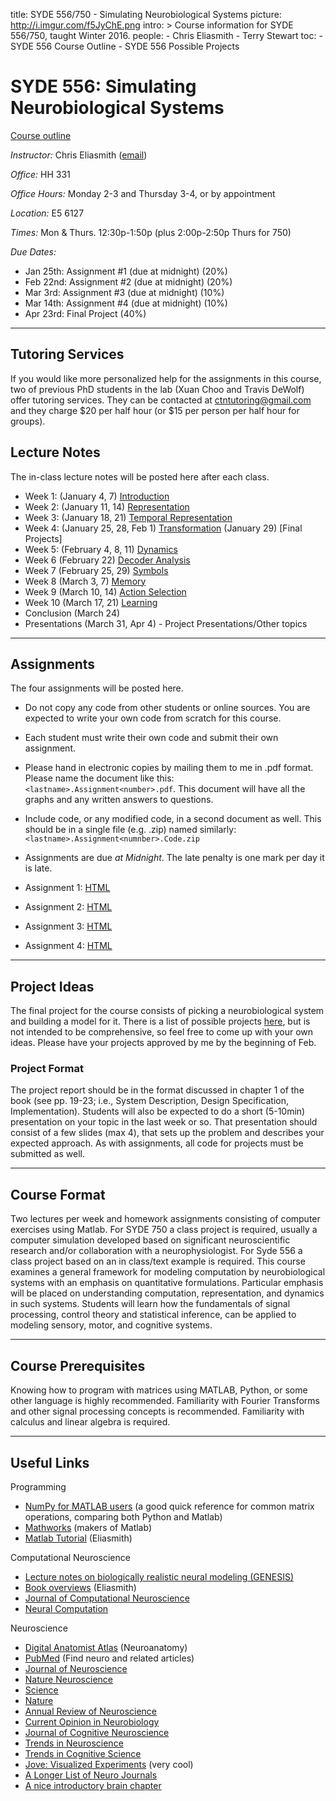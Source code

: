 title: SYDE 556/750 - Simulating Neurobiological Systems
picture: http://i.imgur.com/f5JyChE.png
intro: >
    Course information for SYDE 556/750, taught Winter 2016.
people:
    - Chris Eliasmith
    - Terry Stewart
toc:
    - SYDE 556 Course Outline
    - SYDE 556 Possible Projects

#  SYDE 556: Simulating Neurobiological Systems

[Course outline](/research/syde-750/syde-556-course-outline.html)

_Instructor:_ Chris Eliasmith ([email](mailto:celiasmith@uwaterloo.ca))

_Office:_ HH 331

_Office Hours:_ Monday 2-3 and Thursday 3-4, or by appointment

_Location:_ E5 6127

_Times:_ Mon & Thurs. 12:30p-1:50p (plus 2:00p-2:50p Thurs for 750)

_Due Dates:_ 

 * Jan 25th: Assignment #1 (due at midnight) (20%)
 * Feb 22nd: Assignment #2 (due at midnight) (20%) 
 * Mar 3rd: Assignment #3 (due at midnight) (10%)
 * Mar 14th: Assignment #4 (due at midnight) (10%)
 * Apr 23rd: Final Project (40%)


* * *

## Tutoring Services

If you would like more personalized help for the assignments in this course, 
two of previous PhD students in the lab (Xuan Choo and Travis DeWolf) offer tutoring 
services.  They can be contacted at [ctntutoring@gmail.com](mailto:ctntutoring@gmail.com)
and they charge \$20 per half hour (or \$15 per person per half hour for groups).

## Lecture Notes

The in-class lecture notes will be posted here after each class.

 * Week 1: (January 4, 7) [Introduction](http://nbviewer.ipython.org/github/celiasmith/syde556/blob/master/SYDE%20556%20Lecture%201%20Introduction.ipynb)
 * Week 2: (January 11, 14) [Representation](http://nbviewer.ipython.org/github/celiasmith/syde556/blob/master/SYDE%20556%20Lecture%202%20Representation.ipynb)
 * Week 3: (January 18, 21) [Temporal Representation](http://nbviewer.ipython.org/github/celiasmith/syde556/blob/master/SYDE%20556%20Lecture%203%20Temporal%20Representation.ipynb)
 * Week 4: (January 25, 28, Feb 1) [Transformation](http://nbviewer.ipython.org/github/celiasmith/syde556/blob/master/SYDE%20556%20Lecture%204%20Transformation.ipynb) (January 29) [Final Projects]
 * Week 5: (February 4, 8, 11) [Dynamics](http://nbviewer.ipython.org/github/celiasmith/syde556/blob/master/SYDE%20556%20Lecture%205%20Dynamics.ipynb)
 * Week 6 (February 22) [Decoder Analysis](http://nbviewer.ipython.org/github/celiasmith/syde556/blob/master/SYDE%20556%20Lecture%206%20Decoder%20Analysis.ipynb)
 * Week 7 (February 25, 29) [Symbols](http://nbviewer.ipython.org/github/celiasmith/syde556/blob/master/SYDE%20556%20Lecture%207%20Symbols.ipynb)
 * Week 8 (March 3, 7) [Memory](http://nbviewer.ipython.org/github/celiasmith/syde556/blob/master/SYDE%20556%20Lecture%208%20Memory.ipynb)
 * Week 9 (March 10, 14) [Action Selection](http://nbviewer.ipython.org/github/celiasmith/syde556/blob/master/SYDE%20556%20Lecture%209%20Action%20Selection.ipynb)
 * Week 10 (March 17, 21) [Learning](http://nbviewer.ipython.org/github/celiasmith/syde556/blob/master/SYDE%20556%20Lecture%2010%20Learning.ipynb)
 * Conclusion (March 24)
 * Presentations (March 31, Apr 4) - Project Presentations/Other topics

* * *

##  Assignments

The four assignments will be posted here. 

 * Do not copy any code from other students or online sources.  You are expected to write your own code from scratch for this course.
 * Each student must write their own code and submit their own assignment.
 * Please hand in electronic copies by mailing them to me in .pdf format.  Please name the document like this: `<lastname>.Assignment<number>.pdf`.  This document will have all the graphs and any written answers to questions.
 * Include code, or any modified code, in a second document as well.  This should be in a single file (e.g. .zip) named similarly: `<lastname>.Assignment<numnber>.Code.zip`
 * Assignments are due _at Midnight_.  The late penalty is one mark per day it is late.

  * Assignment 1: [HTML](http://nbviewer.jupyter.org/github/celiasmith/syde556/blob/master/Assignment%201.ipynb)
  * Assignment 2: [HTML](http://nbviewer.jupyter.org/github/celiasmith/syde556/blob/master/Assignment%202.ipynb)
  * Assignment 3: [HTML](http://nbviewer.jupyter.org/github/celiasmith/syde556/blob/master/Assignment%203.ipynb)
  * Assignment 4: [HTML](https://github.com/celiasmith/syde556/blob/master/Assignment%204.ipynb)
  
* * *

## Project Ideas

The final project for the course consists of picking a neurobiological system and
building a model for it.  There is a list of possible projects [here](/research/syde-750/syde-556-possible-projects.html),
but is not intended to be comprehensive, so feel free to come up with your own ideas.
Please have your projects approved by me by the beginning of Feb.

### Project Format

The project report should be in the format discussed in chapter 1 of the book
(see pp. 19-23; i.e., System Description, Design Specification,
Implementation). Students will also be expected to do a short (5-10min)
presentation on your topic in the last week or so.  That presentation should consist of a few slides (max 4), that sets up the problem and describes your expected approach. As with assignments, all code for projects must be submitted as well.

* * *

## Course Format

Two lectures per week and homework assignments consisting of computer
exercises using Matlab. For SYDE 750 a class project is required, usually a
computer simulation developed based on significant neuroscientific research
and/or collaboration with a neurophysiologist. For Syde 556 a class project
based on an in class/text example is required. This course examines a general
framework for modeling computation by neurobiological systems with an emphasis
on quantitative formulations. Particular emphasis will be placed on
understanding computation, representation, and dynamics in such systems.
Students will learn how the fundamentals of signal processing, control theory
and statistical inference, can be applied to modeling sensory, motor, and
cognitive systems.

* * *

## Course Prerequisites

Knowing how to program with matrices using MATLAB, Python, or some other language is highly 
recommended. Familiarity with Fourier Transforms and other signal processing concepts is recommended.
Familiarity with calculus and linear algebra is required.

* * *

## Useful Links

Programming

* [NumPy for MATLAB users](http://wiki.scipy.org/NumPy_for_Matlab_Users) (a good quick reference for common matrix operations, comparing both Python and Matlab)
* [Mathworks](http://www.mathworks.com/) (makers of Matlab)
* [Matlab Tutorial](NEFcourse/matlabTutorial) (Eliasmith)

Computational Neuroscience

* [Lecture notes on biologically realistic neural modeling (GENESIS) ](http://www.genesis-sim.org/GENESIS/)
* [Book overviews](NEFcourse/bookComments) (Eliasmith)
* [Journal of Computational Neuroscience](http://webdev.uwaterloo.ca/ejournals/stats?ejournal_id=7213&navbar=uw&navbase=tug.lib.uwaterloo.ca)
* [Neural Computation](http://webdev.uwaterloo.ca/ejournals/stats?ejournal_id=4796&navbar=uw&navbase=tug.lib.uwaterloo.ca)

Neuroscience

* [Digital Anatomist Atlas](http://www9.biostr.washington.edu/da.html) (Neuroanatomy)
* [PubMed](http://www.ncbi.nlm.nih.gov/entrez/query.fcgi) (Find neuro and related articles)
* [Journal of Neuroscience](http://webdev.uwaterloo.ca/ejournals/stats?ejournal_id=3870&navbar=uw&navbase=tug.lib.uwaterloo.ca)
* [Nature Neuroscience](http://webdev.uwaterloo.ca/ejournals/stats?ejournal_id=9650&navbar=uw&navbase=tug.lib.uwaterloo.ca)
* [Science](http://webdev.uwaterloo.ca/ejournals/stats?ejournal_id=7892&navbar=uw&navbase=tug.lib.uwaterloo.ca)
* [Nature](http://webdev.uwaterloo.ca/ejournals/stats?ejournal_id=7884&navbar=uw&navbase=tug.lib.uwaterloo.ca)
* [Annual Review of Neuroscience](http://webdev.uwaterloo.ca/ejournals/stats?ejournal_id=386&navbar=uw&navbase=tug.lib.uwaterloo.ca)
* [Current Opinion in Neurobiology](http://webdev.uwaterloo.ca/ejournals/stats?ejournal_id=1627&navbar=uw&navbase=tug.lib.uwaterloo.ca)
* [Journal of Cognitive Neuroscience](http://webdev.uwaterloo.ca/ejournals/stats?ejournal_id=3419&navbar=uw&navbase=tug.lib.uwaterloo.ca)
* [Trends in Neuroscience](http://webdev.uwaterloo.ca/ejournals/stats?ejournal_id=6271&navbar=uw&navbase=tug.lib.uwaterloo.ca)
* [Trends in Cognitive Science](http://webdev.uwaterloo.ca/ejournals/stats?ejournal_id=6264&navbar=uw&navbase=tug.lib.uwaterloo.ca)
* [Jove: Visualized Experiments](http://www.jove.com/index/browse.stp?Tag=Neuroscience&sn=BID21) (very cool)
* [A Longer List of Neuro Journals](http://thalamus.wustl.edu/journals.html)
* [A nice introductory brain chapter](http://williamcalvin.com/bk7/bk7ch6.htm)

